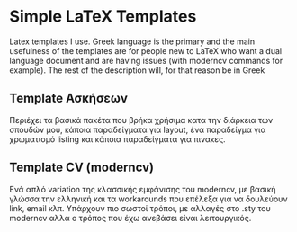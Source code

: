 # Simple LaTeX Templates
Latex templates I use. Greek language is the primary and the main usefulness of the templates are for people new to LaTeX who want a dual language document and are having issues (with moderncv commands for example). The rest of the description will, for that reason be in Greek

## Template Ασκήσεων
Περιέχει τα βασικά πακέτα που βρήκα χρήσιμα κατα την διάρκεια των σπουδών μου, κάποια παραδείγματα για layout, ένα παραδείγμα για χρωματισμό listing και κάποια παραδείγματα για πινακες.

## Template CV (moderncv)
Ενά απλό variation της κλασσικής εμφάνισης του moderncv, με βασική γλώσσα την ελληνική και τα workarounds που επέλεξα για να δουλεύουν link, email κλπ. Υπάρχουν πιο σωστοί τρόποι, με αλλαγές στο .sty του moderncv αλλα ο τρόπος που έχω ανεβάσει είναι λειτουργικός.
